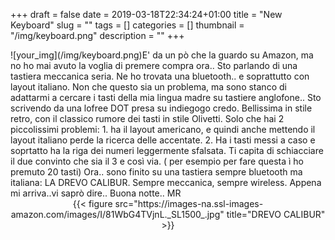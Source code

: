 +++
draft = false
date = 2019-03-18T22:34:24+01:00
title = "New Keyboard"
slug = ""
tags = []
categories = []
thumbnail = "/img/keyboard.png"
description = ""
+++
<DIV  style="float:left;">![your_img](/img/keyboard.png)</DIV>
E' da un pò che la guardo su Amazon, ma no ho mai avuto la voglia di premere compra ora.. Sto parlando di una tastiera meccanica seria.
Ne ho trovata una bluetooth.. e soprattutto con layout italiano. Non che questo sia un problema, ma sono stanco di adattarmi a cercare i tasti della mia lingua madre su tastiere anglofone..
Sto scrivendo da una lofree DOT presa su indiegogo credo. Bellissima in stile retro, con il classico rumore dei tasti in stile Olivetti. Solo che hai 2 piccolissimi problemi: 1. ha il layout americano, e quindi anche mettendo il layout italiano perde la ricerca delle accentate. 2. Ha i tasti messi a caso e soprtatto ha la riga dei numeri leggermente sfalsata. Ti capita di schiacciare il due convinto che sia il 3 e così via. ( per esempio per fare questa ì ho premuto 20 tasti)
Ora.. sono finito su una tastiera sempre bluetooth ma italiana: LA DREVO CALIBUR. Sempre meccanica, sempre wireless.
Appena mi arriva..vi saprò dire..
Buona notte..
MR
<br>
<center>
{{< figure src="https://images-na.ssl-images-amazon.com/images/I/81WbG4TVjnL._SL1500_.jpg" title="DREVO CALIBUR" >}}
</center>
